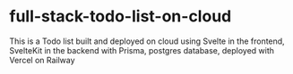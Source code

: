 # full-stack-todo-list-on-cloud
This is a Todo list built and deployed on cloud using Svelte in the frontend, SvelteKit in the backend with Prisma, postgres database,  deployed with Vercel on Railway

